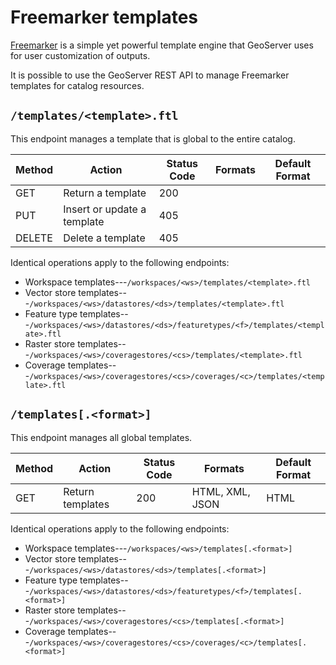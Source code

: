 # Freemarker templates

[Freemarker](http://freemarker.sourceforge.net/) is a simple yet powerful template engine that GeoServer uses for user customization of outputs.

It is possible to use the GeoServer REST API to manage Freemarker templates for catalog resources.

## `/templates/<template>.ftl`

This endpoint manages a template that is global to the entire catalog.

| Method | Action                      | Status Code | Formats | Default Format |
|--------|-----------------------------|-------------|---------|----------------|
| GET    | Return a template           | 200         |         |                |
| PUT    | Insert or update a template | 405         |         |                |
| DELETE | Delete a template           | 405         |         |                |

Identical operations apply to the following endpoints:

-   Workspace templates---`/workspaces/<ws>/templates/<template>.ftl`
-   Vector store templates---`/workspaces/<ws>/datastores/<ds>/templates/<template>.ftl`
-   Feature type templates---`/workspaces/<ws>/datastores/<ds>/featuretypes/<f>/templates/<template>.ftl`
-   Raster store templates---`/workspaces/<ws>/coveragestores/<cs>/templates/<template>.ftl`
-   Coverage templates---`/workspaces/<ws>/coveragestores/<cs>/coverages/<c>/templates/<template>.ftl`

## `/templates[.<format>]`

This endpoint manages all global templates.

| Method | Action           | Status Code | Formats         | Default Format |
|--------|------------------|-------------|-----------------|----------------|
| GET    | Return templates | 200         | HTML, XML, JSON | HTML           |

Identical operations apply to the following endpoints:

-   Workspace templates---`/workspaces/<ws>/templates[.<format>]`
-   Vector store templates---`/workspaces/<ws>/datastores/<ds>/templates[.<format>]`
-   Feature type templates---`/workspaces/<ws>/datastores/<ds>/featuretypes/<f>/templates[.<format>]`
-   Raster store templates---`/workspaces/<ws>/coveragestores/<cs>/templates[.<format>]`
-   Coverage templates---`/workspaces/<ws>/coveragestores/<cs>/coverages/<c>/templates[.<format>]`
